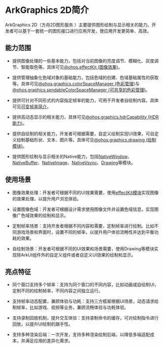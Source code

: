 # ArkGraphics 2D简介

<!--Kit: ArkGraphics 2D-->
<!--Subsystem: Graphics-->
<!--Owner: @oh_wangxk; @goumiao; @hangmengxin-->
<!--Designer: @liumingxiang; @wangyanglan-->
<!--Tester: @yhl0101; @nobuggers-->
<!--Adviser: @ge-yafang-->

ArkGraphics 2D（方舟2D图形服务 ）主要提供图形绘制与显示相关的能力。开发者可以基于一套统一的图形接口进行应用开发，使应用开发更简单、高效。

## 能力范围

- 提供图像处理的一些基本能力，包括对当前图像的亮度调节、模糊化、灰度调节、智能取色等。具体可见[@ohos.effectKit (图像效果)](../reference/apis-arkgraphics2d/js-apis-effectKit.md)。

- 提供管理抽象化色域对象的基础能力，包括色域的创建、色域基础属性的获取等。具体可见[@ohos.graphics.colorSpaceManager (色彩管理)](../reference/apis-arkgraphics2d/js-apis-colorSpaceManager.md)与[@ohos.graphics.sendableColorSpaceManager (可共享的色彩管理)](../reference/apis-arkgraphics2d/js-apis-sendableColorSpaceManager.md)。

- 提供可针对不同形式的内容指定帧率的能力，可用于开发者自绘制内容。具体可见[可变帧率简介](displaysync-overview.md)。

- 提供高动态显示的相关能力，具体可见[@ohos.graphics.hdrCapability (HDR能力)](../reference/apis-arkgraphics2d/js-apis-hdrCapability.md)。

- 提供自绘制的相关能力，开发者可根据需要，自定义绘制实现UI效果，可自定义绘制基础形状、文本、图片等。具体可见[@ohos.graphics.drawing (绘制模块)](../reference/apis-arkgraphics2d/arkts-apis-graphics-drawing.md)。

- 提供图形绘制与显示相关的Native能力，包括[NativeWindow](../reference/apis-arkgraphics2d/capi-nativewindow.md)、[NativeBuffer](../reference/apis-arkgraphics2d/capi-oh-nativebuffer.md)、[NativeImage](../reference/apis-arkgraphics2d/capi-oh-nativeimage.md)、[NativeVsync](../reference/apis-arkgraphics2d/capi-nativevsync.md)、[Drawing](../reference/apis-arkgraphics2d/capi-drawing.md)等模块。

## 使用场景

- 图像效果处理：开发者可根据不同的UI效果需要，使用[effectKit模块](../reference/apis-arkgraphics2d/js-apis-effectKit.md)实现图像的效果处理，以提升用户浏览体验。

- 设置图像色域：开发者可根据设计需求使用图像文件并设置色域信息，实现图像广色域效果的绘制和显示。

- 定制帧率场景：支持开发者根据不同内容和需要，定制帧率进行绘制。比如不同游戏场景和界面时，设置不同的帧率，以提升用户体验流畅性并达到平衡功耗的效果。

- 自绘制场景：开发者可根据不同的UI效果和场景需要，使用Drawing等模块实现除ArkUI组件外的自定义组件或者自定义UI效果的绘制和显示。

## 亮点特征

- 同个窗口支持多个帧率：支持为同个窗口的不同内容，比如动画或自绘制UI，定制不同的绘制帧率，不同内容之间独立运行。

- 支持帧率动态配置，兼顾体验与功耗：支持三方框架根据UI场景，动态请求绘制帧率，比如游戏、视频等业务，兼顾流畅体验与功耗体验。
  
- 支持录制回放机制，提升交互体验：支持录制命令的缓存，可对绘制指令进行回放，以提升UI绘制的跟手性。
  
- 支持多种渲染后端：一次开发，支持多种渲染绘制后端，以降低多端适配成本，并满足应用的差异化需求。
  